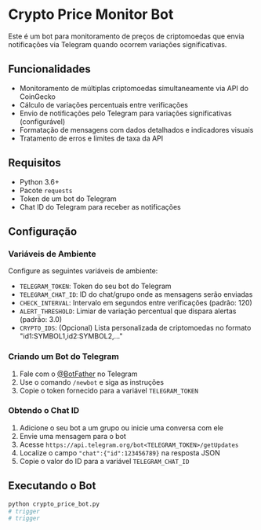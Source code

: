 # Crypto Price Monitor Bot

Este é um bot para monitoramento de preços de criptomoedas que envia notificações via Telegram quando ocorrem variações significativas.

## Funcionalidades

- Monitoramento de múltiplas criptomoedas simultaneamente via API do CoinGecko
- Cálculo de variações percentuais entre verificações
- Envio de notificações pelo Telegram para variações significativas (configurável)
- Formatação de mensagens com dados detalhados e indicadores visuais
- Tratamento de erros e limites de taxa da API

## Requisitos

- Python 3.6+
- Pacote `requests`
- Token de um bot do Telegram
- Chat ID do Telegram para receber as notificações

## Configuração

### Variáveis de Ambiente

Configure as seguintes variáveis de ambiente:

- `TELEGRAM_TOKEN`: Token do seu bot do Telegram
- `TELEGRAM_CHAT_ID`: ID do chat/grupo onde as mensagens serão enviadas
- `CHECK_INTERVAL`: Intervalo em segundos entre verificações (padrão: 120)
- `ALERT_THRESHOLD`: Limiar de variação percentual que dispara alertas (padrão: 3.0)
- `CRYPTO_IDS`: (Opcional) Lista personalizada de criptomoedas no formato "id1:SYMBOL1,id2:SYMBOL2,..."

### Criando um Bot do Telegram

1. Fale com o [@BotFather](https://t.me/botfather) no Telegram
2. Use o comando `/newbot` e siga as instruções
3. Copie o token fornecido para a variável `TELEGRAM_TOKEN`

### Obtendo o Chat ID

1. Adicione o seu bot a um grupo ou inicie uma conversa com ele
2. Envie uma mensagem para o bot
3. Acesse `https://api.telegram.org/bot<TELEGRAM_TOKEN>/getUpdates`
4. Localize o campo `"chat":{"id":123456789}` na resposta JSON
5. Copie o valor do ID para a variável `TELEGRAM_CHAT_ID`

## Executando o Bot

```bash
python crypto_price_bot.py
# trigger
# trigger
